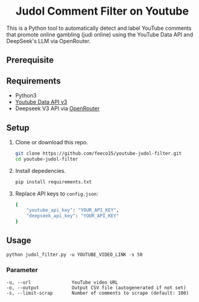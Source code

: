 <h1 align="center">Judol Comment Filter on Youtube</h1>

This is a Python tool to automatically detect and label YouTube comments that promote online gambling (judi online) using the YouTube Data API and DeepSeek's LLM via OpenRouter.

## Prerequisite

## Requirements
 - Python3
 - [Youtube Data API v3](https://console.cloud.google.com)
 - Deepseek V3 API via [OpenRouter](https://openrouter.ai/deepseek/deepseek-chat:free)

## Setup
1. Clone or download this repo.

    ```sh
    git clone https://github.com/feeco15/youtube-judol-filter.git
    cd youtube-judol-filter
    ```

2. Install depedencies.

    ```sh
    pip install requirements.txt
    ```

3. Replace API keys to `config.json`:

    ```sh
    {
        "youtube_api_key": "YOUR_API_KEY",
        "deepseek_api_key": "YOUR_API_KEY"
    }
    ```

## Usage

```
python judol_filter.py -u YOUTUBE_VIDEO_LINK -s 50
```

### Parameter

```
-u, --url               YouTube video URL
-o, --output            Output CSV file (autogenerated if not set)
-s, --limit-scrap       Number of comments to scrape (default: 100)
```
